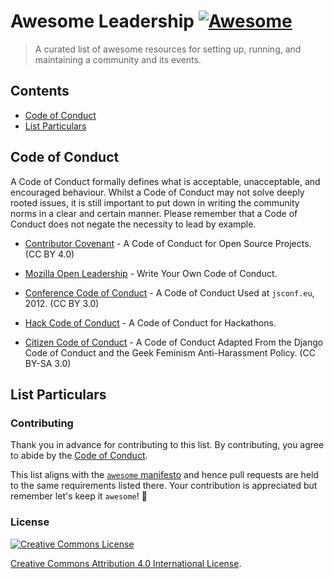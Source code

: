 # Awesome Leadership [![Awesome][badge]](https://github.com/sindresorhus/awesome)

> A curated list of awesome resources for setting up, running, and maintaining a
  community and its events.


<!-- START doctoc generated TOC please keep comment here to allow auto update -->
<!-- DON'T EDIT THIS SECTION, INSTEAD RE-RUN doctoc TO UPDATE -->
## Contents

- [Code of Conduct](#code-of-conduct)
- [List Particulars](#list-particulars)

<!-- END doctoc generated TOC please keep comment here to allow auto update -->

## Code of Conduct

A Code of Conduct formally defines what is acceptable, unacceptable, and
encouraged behaviour. Whilst a Code of Conduct may not solve deeply rooted
issues, it is still important to put down in writing the community norms in a
clear and certain manner. Please remember that a Code of Conduct does not negate
the necessity to lead by example.

- [Contributor Covenant](http://contributor-covenant.org/) - A Code of Conduct
  for Open Source Projects. (CC BY 4.0)

- [Mozilla Open Leadership](https://mozilla.github.io/open-leadership-training-series/articles/building-communities-of-contributors/write-a-code-of-conduct/) -
  Write Your Own Code of Conduct.

- [Conference Code of Conduct](http://confcodeofconduct.com/) - A Code of
  Conduct Used at `jsconf.eu`, 2012. (CC BY 3.0)

- [Hack Code of Conduct](http://hackcodeofconduct.org/) - A Code of Conduct for
  Hackathons.

- [Citizen Code of Conduct](http://citizencodeofconduct.org/) - A Code of
  Conduct Adapted From the Django Code of Conduct and the Geek Feminism
  Anti-Harassment Policy. (CC BY-SA 3.0)


## List Particulars

### Contributing

Thank you in advance for contributing to this list. By contributing, you agree
to abide by the [Code of Conduct](code_of_conduct.md).

This list aligns with the [`awesome` manifesto][add-to-list] and hence pull
requests are held to the same requirements listed there. Your contribution is
appreciated but remember let's keep it `awesome`! 🎉


### License

[![Creative Commons License][cc-by-badge]][cc-by-license]

[Creative Commons Attribution 4.0 International License][cc-by-license].


[cc-by-badge]: http://i.creativecommons.org/l/by/4.0/88x31.png
[cc-by-license]: https://creativecommons.org/licenses/by/4.0/
[badge]: https://cdn.rawgit.com/sindresorhus/awesome/d7305f38d29fed78fa85652e3a63e154dd8e8829/media/badge.svg
[add-to-list]: https://github.com/sindresorhus/awesome/blob/master/contributing.md#adding-to-this-list
